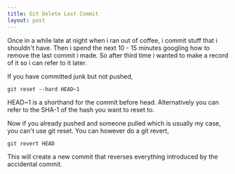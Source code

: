 ```yaml
---
title: Git Delete Last Commit
layout: post
---
```


Once in a while late at night when i ran out of coffee, i commit stuff
that i shouldn't have. Then i spend the next 10 - 15 minutes googling
how to remove the last commit i made. So after third time i wanted to
make a record of it so i can refer to it later.


If you have committed junk but not pushed,

    git reset --hard HEAD~1

HEAD~1 is a shorthand for the commit before head. Alternatively you can
refer to the SHA-1 of the hash you want to reset to.


Now if you already pushed and someone pulled which is usually my case,
you can't use git reset. You can however do a git revert,

    git revert HEAD

This will create a new commit that reverses everything introduced by the
accidental commit.
